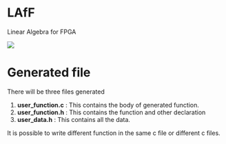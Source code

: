# LAfF
Linear Algebra for FPGA

![](https://github.com/harshshukla7/LAfF/blob/harsh/documentation/images/LAfF_logo.jpg)


# Generated file
There will be three files generated

1. **user_function.c** : This contains the body of generated function.
2. **user_function.h** : This contains the function and other declaration
3. **user_data.h** : This contains all the data.

It is possible to write different function in the same c file or different c files.

